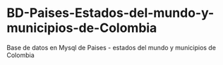 # BD-Paises-Estados-del-mundo-y-municipios-de-Colombia
Base de datos en Mysql de Paises - estados del mundo y municipios de Colombia
